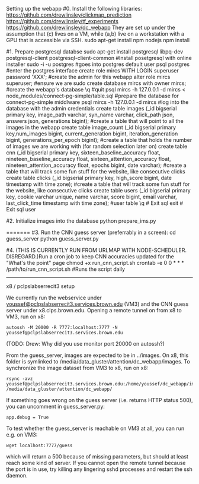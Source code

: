 Setting up the webapp
#0. Install the following libraries:
	https://github.com/drewlinsley/clickmap_prediction
	https://github.com/drewlinsley/tf_experiments
	https://github.com/drewlinsley/dc_webapp
	They are set up under the assumption that (c) lives on a VM, while (a,b) live on a workstation with a GPU that is accessible via SSH.
	sudo apt-get install npm nodejs
	npm install

#1. Prepare postgresql databse
	sudo apt-get install postgresql libpq-dev postgresql-client postgresql-client-common #Install posetgresql with online installer
	sudo -i -u postgres #goes into postgres default user
	psql postgres #enter the postgres interface
	create role mircs WITH LOGIN superuser password 'XXX'; #create the admin for this webapp
	alter role mircs superuser; #ensure we are sudo
	create database mircs with owner mircs; #create the webapp's database
	\q #quit
	psql mircs -h 127.0.0.1 -d mircs < node_modules/connect-pg-simple/table.sql #prepare the database for connect-pg-simple middlware
	psql mircs -h 127.0.0.1 -d mircs #log into the database with the admin credentials
	create table images (_id bigserial primary key, image_path varchar, syn_name varchar, click_path json, answers json, generations bigint); #create a table that will point to all the images in the webapp
	create table image_count (_id bigserial primary key,num_images bigint, current_generation bigint, iteration_generation bigint, generations_per_epoch bigint); #create a table that holds the number of images we are working with (for random selection later on)
	create table cnn (_id bigserial primary key, sixteen_baseline_accuracy float, nineteen_baseline_accuracy float, sixteen_attention_accuracy float, nineteen_attention_accuracy float, epochs bigint, date varchar); #create a table that will track some fun stuff for the website, like consecutive clicks
	create table clicks (_id bigserial primary key, high_score bigint, date timestamp with time zone); #create a table that will track some fun stuff for the website, like consecutive clicks
	create table users (_id bigserial primary key, cookie varchar unique, name varchar, score bigint, email varchar, last_click_time timestamp with time zone); #user table
	\q # Exit sql
	exit # Exit sql user

#2. Initialize images into the database
	python prepare_ims.py

=======
#3. Run the CNN guess server (preferrably in a screen):
	cd guess_server
	python guess_server.py

#4.  (THIS IS CURRENTLY RUN FROM URLMAP WITH NODE-SCHEDULER. DISREGARD.)Run a cron job to keep CNN accuracies updated for the "What's the point" page
	chmod +x run_cnn_script.sh
	crontab -e
	0 0 * * * /path/to/run_cnn_script.sh #Runs the script daily	

---

x8 / pclpslabserrecit3 setup

We currently run the webservice under youssef@pclpslabserrecit3.services.brown.edu (VM3) and the CNN guess server under x8.clps.brown.edu.
Opening a remote tunnel on from x8 to VM3, run on x8:

	autossh -M 20000 -R 7777:localhost:7777 -N youssef@pclpslabserrecit3.services.brown.edu

(TODO: Drew: Why did you use monitor port 20000 on autossh?)

From the guess_server, images are expected to be in ../images. On x8, this folder is symlinked to /media/data_gluster/attention/dc_webapp/images.
To synchronize the image dataset from VM3 to x8, run on x8:

	rsync -avz youssef@pclpslabserrecit3.services.brown.edu:/home/youssef/dc_webapp/images /media/data_gluster/attention/dc_webapp/


If something goes wrong on the guess server (i.e. returns HTTP status 500), you can uncomment in guess_server.py:

	app.debug = True

To test whether the guess_server is reachable on VM3 at all, you can run e.g. on VM3:

	wget localhost:7777/guess

which will return a 500 because of missing parameters, but should at least reach some kind of server. If you cannot open the remote tunnel because the port is in use, try killing any lingering sshd processes and restart the ssh daemon.
